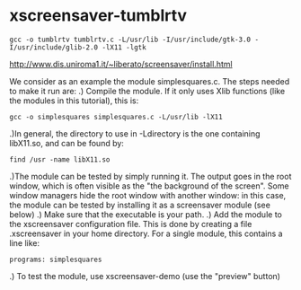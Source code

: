 # xscreensaver-tumblrtv

```
gcc -o tumblrtv tumblrtv.c -L/usr/lib -I/usr/include/gtk-3.0 -I/usr/include/glib-2.0 -lX11 -lgtk
```

http://www.dis.uniroma1.it/~liberato/screensaver/install.html

We consider as an example the module simplesquares.c. The steps needed to make it run are:
.) Compile the module. If it only uses Xlib functions (like the modules in this tutorial), this is:
```
gcc -o simplesquares simplesquares.c -L/usr/lib -lX11
```
.)In general, the directory to use in -Ldirectory is the one containing libX11.so, and can be found by:
```
find /usr -name libX11.so
```
.)The module can be tested by simply running it. The output goes in the root window, which is often visible as the "the background of the screen". Some window managers hide the root window with another window: in this case, the module can be tested by installing it as a screensaver module (see below)
.) Make sure that the executable is your path.
.) Add the module to the xscreensaver configuration file. This is done by creating a file .xscreensaver in your home directory. For a single module, this contains a line like:
```
programs: simplesquares
```
.) To test the module, use xscreensaver-demo (use the "preview" button)
